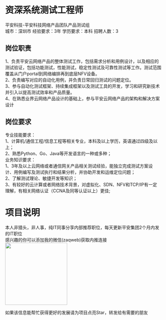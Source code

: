 # 资深系统测试工程师
平安科技-平安科技网络产品团队产品测试组  
城市：深圳市 经验要求：3年 学历要求：本科  招聘人数：3

## 岗位职责
1、负责平安云网络产品的整体测试工作，包括需求分析和用例设计，以及相应的测试验证，包括功能测试，性能测试，稳定性测试及可靠性测试等工作。测试范围覆盖从门户portal到网络编排再到底层NFV设备。   
2、负责编写对应的自动化用例，并负责日常回归测试的问题定位。   
3、参与自动化测试框架、持续集成框架以及测试工具的开发，学习和研究新技术并引入以提高测试效率和产品质量。   
4、在熟悉业界云网络产品设计的基础上，参与平安云网络产品的架构和解决方案设计

## 岗位要求
专业技能要求：   
1、计算机/通信工程/信息工程等相关专业，本科及以上学历，英语通过四级及以上；   
2、熟悉Python、Go、Java等开发语言的一种或多种；   
业务知识要求：   
1、3年及以上云网络或者通信网关产品相关测试经验，能独立完成测试方案设计、用例编写及测试执行和结果分析，并协助开发和运维定位问题；   
2、了解测试理论、敏捷开发等知识；   
3、有较好的云计算或者网络技术背景，对虚拟化、SDN、NFV和TCP/IP有一定理解，有相关网络认证（CCNA及同等认证以上）更佳;

# 项目说明

本人非猎头，非人事，纯IT同事分享内部推荐职位，每天更新平安集团2个月内发的IT职位  
感兴趣的你可以添加我的微信(zaqweb)获取内推连接  
<img src="https://github.com/zaqweb/PA-IT-JOBS/blob/master/WechatICode.jpeg"  height="200" width="200">

如果该信息能帮忙获得更好的发展请为项目点亮Star，转发给有需要的朋友




